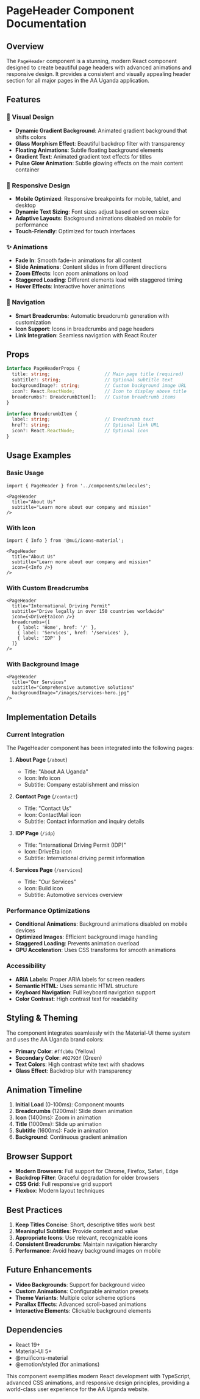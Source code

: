 # PageHeader Component Documentation

## Overview

The `PageHeader` component is a stunning, modern React component designed to create beautiful page headers with advanced animations and responsive design. It provides a consistent and visually appealing header section for all major pages in the AA Uganda application.

## Features

### 🎨 Visual Design
- **Dynamic Gradient Background**: Animated gradient background that shifts colors
- **Glass Morphism Effect**: Beautiful backdrop filter with transparency
- **Floating Animations**: Subtle floating background elements
- **Gradient Text**: Animated gradient text effects for titles
- **Pulse Glow Animation**: Subtle glowing effects on the main content container

### 📱 Responsive Design
- **Mobile Optimized**: Responsive breakpoints for mobile, tablet, and desktop
- **Dynamic Text Sizing**: Font sizes adjust based on screen size
- **Adaptive Layouts**: Background animations disabled on mobile for performance
- **Touch-Friendly**: Optimized for touch interfaces

### ✨ Animations
- **Fade In**: Smooth fade-in animations for all content
- **Slide Animations**: Content slides in from different directions
- **Zoom Effects**: Icon zoom animations on load
- **Staggered Loading**: Different elements load with staggered timing
- **Hover Effects**: Interactive hover animations

### 🧭 Navigation
- **Smart Breadcrumbs**: Automatic breadcrumb generation with customization
- **Icon Support**: Icons in breadcrumbs and page headers
- **Link Integration**: Seamless navigation with React Router

## Props

```typescript
interface PageHeaderProps {
  title: string;                    // Main page title (required)
  subtitle?: string;                // Optional subtitle text
  backgroundImage?: string;         // Custom background image URL
  icon?: React.ReactNode;           // Icon to display above title
  breadcrumbs?: BreadcrumbItem[];   // Custom breadcrumb items
}

interface BreadcrumbItem {
  label: string;                    // Breadcrumb text
  href?: string;                    // Optional link URL
  icon?: React.ReactNode;           // Optional icon
}
```

## Usage Examples

### Basic Usage
```tsx
import { PageHeader } from '../components/molecules';

<PageHeader
  title="About Us"
  subtitle="Learn more about our company and mission"
/>
```

### With Icon
```tsx
import { Info } from '@mui/icons-material';

<PageHeader
  title="About Us"
  subtitle="Learn more about our company and mission"
  icon={<Info />}
/>
```

### With Custom Breadcrumbs
```tsx
<PageHeader
  title="International Driving Permit"
  subtitle="Drive legally in over 150 countries worldwide"
  icon={<DriveEtaIcon />}
  breadcrumbs={[
    { label: 'Home', href: '/' },
    { label: 'Services', href: '/services' },
    { label: 'IDP' }
  ]}
/>
```

### With Background Image
```tsx
<PageHeader
  title="Our Services"
  subtitle="Comprehensive automotive solutions"
  backgroundImage="/images/services-hero.jpg"
/>
```

## Implementation Details

### Current Integration
The PageHeader component has been integrated into the following pages:

1. **About Page** (`/about`)
   - Title: "About AA Uganda"
   - Icon: Info icon
   - Subtitle: Company establishment and mission

2. **Contact Page** (`/contact`)
   - Title: "Contact Us"
   - Icon: ContactMail icon
   - Subtitle: Contact information and inquiry details

3. **IDP Page** (`/idp`)
   - Title: "International Driving Permit (IDP)"
   - Icon: DriveEta icon
   - Subtitle: International driving permit information

4. **Services Page** (`/services`)
   - Title: "Our Services"
   - Icon: Build icon
   - Subtitle: Automotive services overview

### Performance Optimizations
- **Conditional Animations**: Background animations disabled on mobile devices
- **Optimized Images**: Efficient background image handling
- **Staggered Loading**: Prevents animation overload
- **GPU Acceleration**: Uses CSS transforms for smooth animations

### Accessibility
- **ARIA Labels**: Proper ARIA labels for screen readers
- **Semantic HTML**: Uses semantic HTML structure
- **Keyboard Navigation**: Full keyboard navigation support
- **Color Contrast**: High contrast text for readability

## Styling & Theming

The component integrates seamlessly with the Material-UI theme system and uses the AA Uganda brand colors:

- **Primary Color**: `#ffcb0a` (Yellow)
- **Secondary Color**: `#02793f` (Green)
- **Text Colors**: High contrast white text with shadows
- **Glass Effect**: Backdrop blur with transparency

## Animation Timeline

1. **Initial Load** (0-100ms): Component mounts
2. **Breadcrumbs** (1200ms): Slide down animation
3. **Icon** (1400ms): Zoom in animation
4. **Title** (1000ms): Slide up animation
5. **Subtitle** (1600ms): Fade in animation
6. **Background**: Continuous gradient animation

## Browser Support

- **Modern Browsers**: Full support for Chrome, Firefox, Safari, Edge
- **Backdrop Filter**: Graceful degradation for older browsers
- **CSS Grid**: Full responsive grid support
- **Flexbox**: Modern layout techniques

## Best Practices

1. **Keep Titles Concise**: Short, descriptive titles work best
2. **Meaningful Subtitles**: Provide context and value
3. **Appropriate Icons**: Use relevant, recognizable icons
4. **Consistent Breadcrumbs**: Maintain navigation hierarchy
5. **Performance**: Avoid heavy background images on mobile

## Future Enhancements

- **Video Backgrounds**: Support for background video
- **Custom Animations**: Configurable animation presets
- **Theme Variants**: Multiple color scheme options
- **Parallax Effects**: Advanced scroll-based animations
- **Interactive Elements**: Clickable background elements

## Dependencies

- React 19+
- Material-UI 5+
- @mui/icons-material
- @emotion/styled (for animations)

This component exemplifies modern React development with TypeScript, advanced CSS animations, and responsive design principles, providing a world-class user experience for the AA Uganda website.
